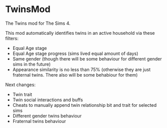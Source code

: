 # TwinsMod
The Twins mod for The Sims 4.

This mod automatically identifies twins in an active household via these filters:
- Equal Age stage
- Equal Age stage progress (sims lived equal amount of days)
- Same gender (though there will be some behaviour for different gender sims in the future)
- Appearance similarity is no less than 75% (otherwise they are just fraternal twins. There also will be some behabiour for them)

Next changes:
- Twin trait
- Twin social interactions and buffs
- Cheats to manually append twin relationship bit and trait for selected sims
- Different gender twins behaviour
- Fraternal twins behaviour
